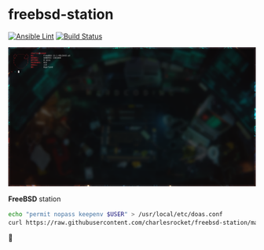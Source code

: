 # freebsd-station
[![Ansible Lint](https://github.com/charlesrocket/freebsd-station/workflows/Ansible%20Lint/badge.svg)](https://github.com/charlesrocket/freebsd-station/actions)
[![Build Status](https://api.cirrus-ci.com/github/charlesrocket/freebsd-station.svg?branch=master)](https://cirrus-ci.com/github/charlesrocket/freebsd-station)

![screenshot](screenshot.png)

**FreeBSD** station

```sh
echo "permit nopass keepenv $USER" > /usr/local/etc/doas.conf
curl https://raw.githubusercontent.com/charlesrocket/freebsd-station/master/bootstrap | sh
```
🚧
